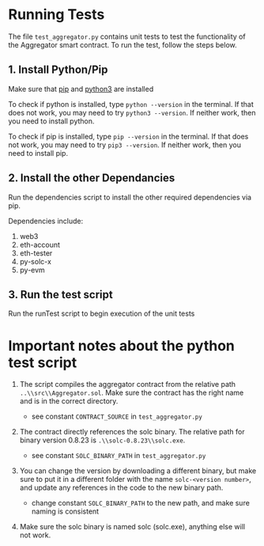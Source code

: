# Running Tests

The file `test_aggregator.py` contains unit tests to test the functionality of the Aggregator smart contract. To run the test, follow the steps below.

## 1. Install Python/Pip

Make sure that [pip](https://pypi.org/project/pip/) and [python3](https://www.python.org/downloads/) are installed

To check if python is installed, type ```python --version``` in the terminal. If that does not work, you may need to try ```python3 --version```. If neither work, then you need to install python. 

To check if pip is installed, type ```pip --version``` in the terminal. If that does not work, you may need to try ```pip3 --version```. If neither work, then you need to install pip. 

## 2. Install the other Dependancies

Run the dependencies script to install the other required dependencies via pip. 

Dependencies include:

1. web3 
2. eth-account 
3. eth-tester
4. py-solc-x 
5. py-evm

## 3. Run the test script

Run the runTest script to begin execution of the unit tests



# Important notes about the python test script

1. The script compiles the aggregator contract from the relative path `..\\src\\Aggregator.sol`. Make sure the contract has the right name and is in the correct directory.
    - see constant `CONTRACT_SOURCE` in `test_aggregator.py`

2. The contract directly references the solc binary. The relative path for binary version 0.8.23 is `.\\solc-0.8.23\\solc.exe`. 
    - see constant `SOLC_BINARY_PATH` in `test_aggregator.py`

3. You can change the version by downloading a different binary, but make sure to put it in a different folder with the name `solc-<version number>`, and update any references in the code to the new binary path. 
    - change constant `SOLC_BINARY_PATH` to the new path, and make sure naming is consistent

4. Make sure the solc binary is named solc (solc.exe), anything else will not work. 

